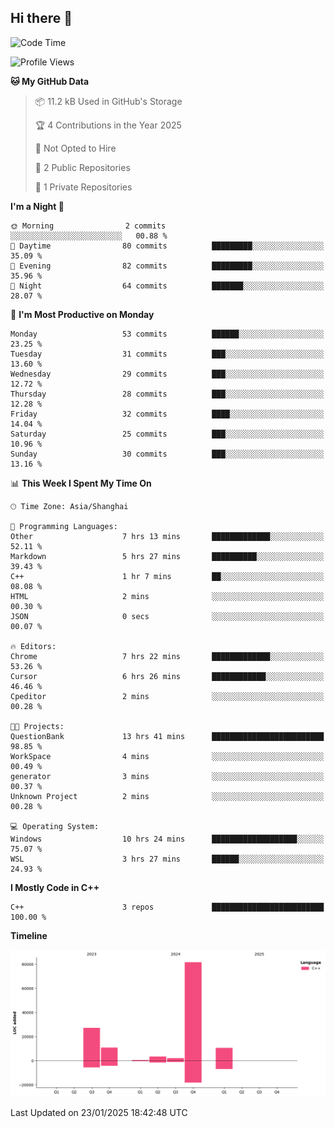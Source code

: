 ## Hi there 👋

<!--
**hh2048/hh2048** is a ✨ _special_ ✨ repository because its `README.md` (this file) appears on your GitHub profile.

Here are some ideas to get you started:

- 🔭 I’m currently working on ...
- 🌱 I’m currently learning ...
- 👯 I’m looking to collaborate on ...
- 🤔 I’m looking for help with ...
- 💬 Ask me about ...
- 📫 How to reach me: ...
- 😄 Pronouns: ...
- ⚡ Fun fact: ...
-->

<!--START_SECTION:waka-->
![Code Time](http://img.shields.io/badge/Code%20Time-1%2C083%20hrs%2037%20mins-blue)

![Profile Views](http://img.shields.io/badge/Profile%20Views-2-blue)

**🐱 My GitHub Data** 

> 📦 11.2 kB Used in GitHub's Storage 
 > 
> 🏆 4 Contributions in the Year 2025
 > 
> 🚫 Not Opted to Hire
 > 
> 📜 2 Public Repositories 
 > 
> 🔑 1 Private Repositories 
 > 
**I'm a Night 🦉** 

```text
🌞 Morning                2 commits           ░░░░░░░░░░░░░░░░░░░░░░░░░   00.88 % 
🌆 Daytime                80 commits          █████████░░░░░░░░░░░░░░░░   35.09 % 
🌃 Evening                82 commits          █████████░░░░░░░░░░░░░░░░   35.96 % 
🌙 Night                  64 commits          ███████░░░░░░░░░░░░░░░░░░   28.07 % 
```
📅 **I'm Most Productive on Monday** 

```text
Monday                   53 commits          ██████░░░░░░░░░░░░░░░░░░░   23.25 % 
Tuesday                  31 commits          ███░░░░░░░░░░░░░░░░░░░░░░   13.60 % 
Wednesday                29 commits          ███░░░░░░░░░░░░░░░░░░░░░░   12.72 % 
Thursday                 28 commits          ███░░░░░░░░░░░░░░░░░░░░░░   12.28 % 
Friday                   32 commits          ████░░░░░░░░░░░░░░░░░░░░░   14.04 % 
Saturday                 25 commits          ███░░░░░░░░░░░░░░░░░░░░░░   10.96 % 
Sunday                   30 commits          ███░░░░░░░░░░░░░░░░░░░░░░   13.16 % 
```


📊 **This Week I Spent My Time On** 

```text
🕑︎ Time Zone: Asia/Shanghai

💬 Programming Languages: 
Other                    7 hrs 13 mins       █████████████░░░░░░░░░░░░   52.11 % 
Markdown                 5 hrs 27 mins       ██████████░░░░░░░░░░░░░░░   39.43 % 
C++                      1 hr 7 mins         ██░░░░░░░░░░░░░░░░░░░░░░░   08.08 % 
HTML                     2 mins              ░░░░░░░░░░░░░░░░░░░░░░░░░   00.30 % 
JSON                     0 secs              ░░░░░░░░░░░░░░░░░░░░░░░░░   00.07 % 

🔥 Editors: 
Chrome                   7 hrs 22 mins       █████████████░░░░░░░░░░░░   53.26 % 
Cursor                   6 hrs 26 mins       ████████████░░░░░░░░░░░░░   46.46 % 
Cpeditor                 2 mins              ░░░░░░░░░░░░░░░░░░░░░░░░░   00.28 % 

🐱‍💻 Projects: 
QuestionBank             13 hrs 41 mins      █████████████████████████   98.85 % 
WorkSpace                4 mins              ░░░░░░░░░░░░░░░░░░░░░░░░░   00.49 % 
generator                3 mins              ░░░░░░░░░░░░░░░░░░░░░░░░░   00.37 % 
Unknown Project          2 mins              ░░░░░░░░░░░░░░░░░░░░░░░░░   00.28 % 

💻 Operating System: 
Windows                  10 hrs 24 mins      ███████████████████░░░░░░   75.07 % 
WSL                      3 hrs 27 mins       ██████░░░░░░░░░░░░░░░░░░░   24.93 % 
```

**I Mostly Code in C++** 

```text
C++                      3 repos             █████████████████████████   100.00 % 
```



**Timeline**

![Lines of Code chart](https://raw.githubusercontent.com/hh2048/hh2048/main/assets/bar_graph.png)


 Last Updated on 23/01/2025 18:42:48 UTC
<!--END_SECTION:waka-->
